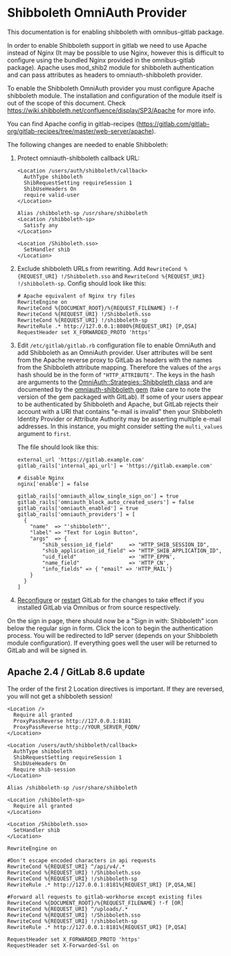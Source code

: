# Shibboleth OmniAuth Provider

This documentation is for enabling shibboleth with omnibus-gitlab package.

In order to enable Shibboleth support in gitlab we need to use Apache instead of Nginx (It may be possible to use Nginx, however this is difficult to configure using the bundled Nginx provided in the omnibus-gitlab package). Apache uses mod_shib2 module for shibboleth authentication and can pass attributes as headers to omniauth-shibboleth provider.

To enable the Shibboleth OmniAuth provider you must configure Apache shibboleth module.
The installation and configuration of the module itself is out of the scope of this document.
Check <https://wiki.shibboleth.net/confluence/display/SP3/Apache> for more info.

You can find Apache config in gitlab-recipes (<https://gitlab.com/gitlab-org/gitlab-recipes/tree/master/web-server/apache>).

The following changes are needed to enable Shibboleth:

1. Protect omniauth-shibboleth callback URL:

   ```
   <Location /users/auth/shibboleth/callback>
     AuthType shibboleth
     ShibRequestSetting requireSession 1
     ShibUseHeaders On
     require valid-user
   </Location>

   Alias /shibboleth-sp /usr/share/shibboleth
   <Location /shibboleth-sp>
     Satisfy any
   </Location>

   <Location /Shibboleth.sso>
     SetHandler shib
   </Location>
   ```

1. Exclude shibboleth URLs from rewriting. Add `RewriteCond %{REQUEST_URI} !/Shibboleth.sso` and `RewriteCond %{REQUEST_URI} !/shibboleth-sp`. Config should look like this:

   ```
   # Apache equivalent of Nginx try files
   RewriteEngine on
   RewriteCond %{DOCUMENT_ROOT}/%{REQUEST_FILENAME} !-f
   RewriteCond %{REQUEST_URI} !/Shibboleth.sso
   RewriteCond %{REQUEST_URI} !/shibboleth-sp
   RewriteRule .* http://127.0.0.1:8080%{REQUEST_URI} [P,QSA]
   RequestHeader set X_FORWARDED_PROTO 'https'
   ```

1. Edit `/etc/gitlab/gitlab.rb` configuration file to enable OmniAuth and add
   Shibboleth as an OmniAuth provider. User attributes will be sent from the
   Apache reverse proxy to GitLab as headers with the names from the Shibboleth
   attribute mapping. Therefore the values of the `args` hash
   should be in the form of `"HTTP_ATTRIBUTE"`. The keys in the hash are arguments
   to the [OmniAuth::Strategies::Shibboleth class](https://github.com/toyokazu/omniauth-shibboleth/blob/master/lib/omniauth/strategies/shibboleth.rb)
   and are documented by the [omniauth-shibboleth gem](https://github.com/toyokazu/omniauth-shibboleth)
   (take care to note the version of the gem packaged with GitLab). If some of
   your users appear to be authenticated by Shibboleth and Apache, but GitLab
   rejects their account with a URI that contains "e-mail is invalid" then your
   Shibboleth Identity Provider or Attribute Authority may be asserting multiple
   e-mail addresses. In this instance, you might consider setting the
   `multi_values` argument to `first`.

   The file should look like this:

   ```
   external_url 'https://gitlab.example.com'
   gitlab_rails['internal_api_url'] = 'https://gitlab.example.com'

   # disable Nginx
   nginx['enable'] = false

   gitlab_rails['omniauth_allow_single_sign_on'] = true
   gitlab_rails['omniauth_block_auto_created_users'] = false
   gitlab_rails['omniauth_enabled'] = true
   gitlab_rails['omniauth_providers'] = [
     {
       "name"  => "'shibboleth"',
       "label" => "Text for Login Button",
       "args"  => {
           "shib_session_id_field"     => "HTTP_SHIB_SESSION_ID",
           "shib_application_id_field" => "HTTP_SHIB_APPLICATION_ID",
           "uid_field"                 => 'HTTP_EPPN',
           "name_field"                => 'HTTP_CN',
           "info_fields" => { "email" => 'HTTP_MAIL'}
       }
     }
   ]

   ```

1. [Reconfigure](../administration/restart_gitlab.md#omnibus-gitlab-reconfigure) or [restart](../administration/restart_gitlab.md#installations-from-source) GitLab for the changes to take effect if you
   installed GitLab via Omnibus or from source respectively.

On the sign in page, there should now be a "Sign in with: Shibboleth" icon below the regular sign in form. Click the icon to begin the authentication process. You will be redirected to IdP server (depends on your Shibboleth module configuration). If everything goes well the user will be returned to GitLab and will be signed in.

## Apache 2.4 / GitLab 8.6 update

The order of the first 2 Location directives is important. If they are reversed,
you will not get a shibboleth session!

```
<Location />
  Require all granted
  ProxyPassReverse http://127.0.0.1:8181
  ProxyPassReverse http://YOUR_SERVER_FQDN/
</Location>

<Location /users/auth/shibboleth/callback>
  AuthType shibboleth
  ShibRequestSetting requireSession 1
  ShibUseHeaders On
  Require shib-session
</Location>

Alias /shibboleth-sp /usr/share/shibboleth

<Location /shibboleth-sp>
  Require all granted
</Location>

<Location /Shibboleth.sso>
  SetHandler shib
</Location>

RewriteEngine on

#Don't escape encoded characters in api requests
RewriteCond %{REQUEST_URI} ^/api/v4/.*
RewriteCond %{REQUEST_URI} !/Shibboleth.sso
RewriteCond %{REQUEST_URI} !/shibboleth-sp
RewriteRule .* http://127.0.0.1:8181%{REQUEST_URI} [P,QSA,NE]

#Forward all requests to gitlab-workhorse except existing files
RewriteCond %{DOCUMENT_ROOT}/%{REQUEST_FILENAME} !-f [OR]
RewriteCond %{REQUEST_URI} ^/uploads/.*
RewriteCond %{REQUEST_URI} !/Shibboleth.sso
RewriteCond %{REQUEST_URI} !/shibboleth-sp
RewriteRule .* http://127.0.0.1:8181%{REQUEST_URI} [P,QSA]

RequestHeader set X_FORWARDED_PROTO 'https'
RequestHeader set X-Forwarded-Ssl on
```
